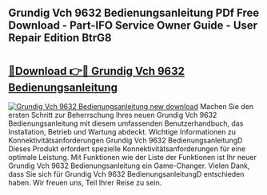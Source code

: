 ## Grundig Vch 9632 Bedienungsanleitung PDf Free Download - Part-IFO Service Owner Guide - User Repair Edition BtrG8

# <h2><a href="http://df5rgj3.blite.top/?on=Grundig+Vch+9632+Bedienungsanleitung">🔗Download 👉🔴 Grundig Vch 9632 Bedienungsanleitung</a></h2>

[![Grundig Vch 9632 Bedienungsanleitung new download](https://i.imgur.com/lujVjoI.png)](http://df5rgj3.blite.top/?on=Grundig+Vch+9632+Bedienungsanleitung)
Machen Sie den ersten Schritt zur Beherrschung Ihres neuen Grundig Vch 9632 Bedienungsanleitung mit diesem umfassenden Benutzerhandbuch, das Installation, Betrieb und Wartung abdeckt. Wichtige Informationen zu Konnektivitätsanforderungen Grundig Vch 9632 BedienungsanleitungD Dieses Produkt erfordert spezielle Konnektivitätsanforderungen für eine optimale Leistung. Mit Funktionen wie der Liste der Funktionen ist Ihr neuer Grundig Vch 9632 Bedienungsanleitung ein Game-Changer. Vielen Dank, dass Sie sich für Grundig Vch 9632 BedienungsanleitungD entschieden haben. Wir freuen uns, Teil Ihrer Reise zu sein.
